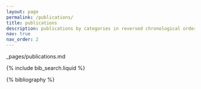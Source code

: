 ```yaml
---
layout: page
permalink: /publications/
title: publications
description: publications by categories in reversed chronological order. generated by jekyll-scholar.
nav: true
nav_order: 2
---
```


_pages/publications.md

<!-- Bibsearch Feature -->

{% include bib_search.liquid %}

<div class="publications">

{% bibliography %}

</div>
